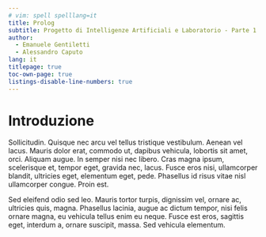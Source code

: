 ```yaml
---
# vim: spell spelllang=it
title: Prolog
subtitle: Progetto di Intelligenze Artificiali e Laboratorio - Parte 1
author:
  - Emanuele Gentiletti
  - Alessandro Caputo
lang: it
titlepage: true
toc-own-page: true
listings-disable-line-numbers: true
---
```


# Introduzione

Sollicitudin. Quisque nec arcu vel tellus tristique vestibulum. Aenean vel
lacus. Mauris dolor erat, commodo ut, dapibus vehicula, lobortis sit amet,
orci. Aliquam augue. In semper nisi nec libero. Cras magna ipsum, scelerisque
et, tempor eget, gravida nec, lacus. Fusce eros nisi, ullamcorper blandit,
ultricies eget, elementum eget, pede. Phasellus id risus vitae nisl ullamcorper
congue. Proin est.

Sed eleifend odio sed leo. Mauris tortor turpis, dignissim vel, ornare ac,
ultricies quis, magna. Phasellus lacinia, augue ac dictum tempor, nisi felis
ornare magna, eu vehicula tellus enim eu neque. Fusce est eros, sagittis eget,
interdum a, ornare suscipit, massa. Sed vehicula elementum.

